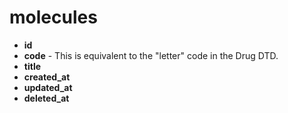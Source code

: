 # molecules

- **id**
- **code** - This is equivalent to the "letter" code in the Drug DTD.
- **title**
- **created_at**
- **updated_at**
- **deleted_at**